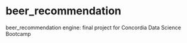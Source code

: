 # beer_recommendation
beer_recommendation engine: final project for Concordia Data Science Bootcamp
